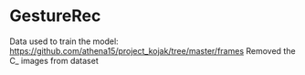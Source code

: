 # GestureRec

Data used to train the model: https://github.com/athena15/project_kojak/tree/master/frames 
Removed the C_ images from dataset
